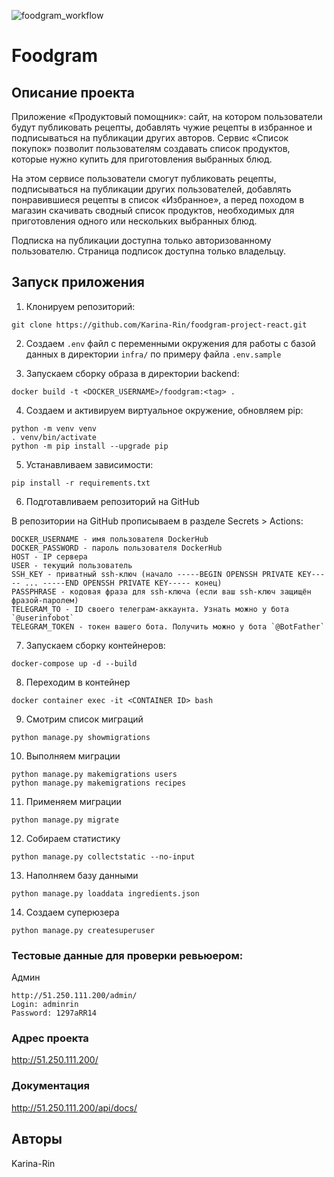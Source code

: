 ![foodgram_workflow](https://github.com/Karina-Rin/foodgram-project-react/actions/workflows/foodgram-project-react_workflow.yml/badge.svg)

# Foodgram

## Описание проекта
Приложение «Продуктовый помощник»: сайт, на котором пользователи будут 
публиковать рецепты, добавлять чужие рецепты в избранное и подписываться на 
публикации других авторов. Сервис «Список покупок» позволит пользователям 
создавать список продуктов, которые нужно купить для приготовления выбранных 
блюд. 

На этом сервисе пользователи смогут публиковать рецепты, подписываться на 
публикации других пользователей, добавлять понравившиеся рецепты в список 
«Избранное», а перед походом в магазин скачивать сводный список продуктов, 
необходимых для приготовления одного или нескольких выбранных блюд.

Подписка на публикации доступна только авторизованному пользователю. Страница 
подписок доступна только владельцу.

## Запуск приложения

1. Клонируем репозиторий:
```
git clone https://github.com/Karina-Rin/foodgram-project-react.git
```
2. Создаем `.env` файл с переменными окружения для работы с базой данных в 
директории `infra/` по примеру файла `.env.sample`

3. Запускаем сборку образа в директории backend:
```
docker build -t <DOCKER_USERNAME>/foodgram:<tag> .
```
4. Создаем и активируем виртуальное окружение, обновляем pip:
```
python -m venv venv
. venv/bin/activate
python -m pip install --upgrade pip
```
5. Устанавливаем зависимости:
```
pip install -r requirements.txt
```
6. Подготавливаем репозиторий на GitHub

В репозитории на GitHub прописываем в разделе Secrets > Actions:
```
DOCKER_USERNAME - имя пользователя DockerHub
DOCKER_PASSWORD - пароль пользователя DockerHub
HOST - IP сервера
USER - текущий пользователь
SSH_KEY - приватный ssh-ключ (начало -----BEGIN OPENSSH PRIVATE KEY----- ... -----END OPENSSH PRIVATE KEY----- конец)
PASSPHRASE - кодовая фраза для ssh-ключа (если ваш ssh-ключ защищён фразой-паролем)
TELEGRAM_TO - ID своего телеграм-аккаунта. Узнать можно у бота `@userinfobot`
TELEGRAM_TOKEN - токен вашего бота. Получить можно у бота `@BotFather`
```
7. Запускаем сборку контейнеров:
```
docker-compose up -d --build
```
8. Переходим в контейнер
```
docker container exec -it <CONTAINER ID> bash
```
9. Смотрим список миграций
```
python manage.py showmigrations
```
10. Выполняем миграции
```
python manage.py makemigrations users
python manage.py makemigrations recipes
```
11. Применяем миграции
```
python manage.py migrate
```
12. Собираем статистику
```
python manage.py collectstatic --no-input
```
13. Наполняем базу данными
```
python manage.py loaddata ingredients.json
```
14. Создаем суперюзера
```
python manage.py createsuperuser
```

### Тестовые данные для проверки ревьюером:
Админ
```
http://51.250.111.200/admin/
Login: adminrin
Password: 1297aRR14
```
### Адрес проекта
http://51.250.111.200/

### Документация
http://51.250.111.200/api/docs/

## Авторы
Karina-Rin